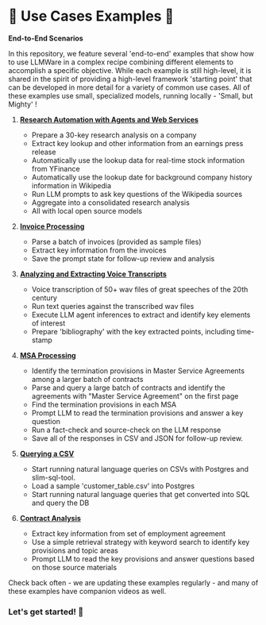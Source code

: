  🚀 Use Cases Examples  🚀  
===============

**End-to-End Scenarios**    

In this repository, we feature several 'end-to-end' examples that show how to use LLMWare in a complex recipe combining different elements to accomplish a specific objective.   While each example is still high-level, it is shared in the spirit of providing a high-level framework 'starting point' that can be developed in more detail for a variety of common use cases.  All of these examples use small, specialized models, running locally - 'Small, but Mighty' !  


1.  [**Research Automation with Agents and Web Services**](https://www.github.com/llmware-ai/llmware/tree/main/examples/Use_Cases/web_services_slim_fx.py)  

    - Prepare a 30-key research analysis on a company  
    - Extract key lookup and other information from an earnings press release  
    - Automatically use the lookup data for real-time stock information from YFinance 
    - Automatically use the lookup date for background company history information in Wikipedia  
    - Run LLM prompts to ask key questions of the Wikipedia sources 
    - Aggregate into a consolidated research analysis
    - All with local open source models  


2.  [**Invoice Processing**](https://www.github.com/llmware-ai/llmware/tree/main/examples/Use_Cases/invoice_processing.py)  

    - Parse a batch of invoices (provided as sample files)  
    - Extract key information from the invoices 
    - Save the prompt state for follow-up review and analysis 


3.  [**Analyzing and Extracting Voice Transcripts**](https://www.github.com/llmware-ai/llmware/tree/main/examples/Use_Cases/parsing_great_speeches.py)  

    - Voice transcription of 50+ wav files of great speeches of the 20th century  
    - Run text queries against the transcribed wav files 
    - Execute LLM agent inferences to extract and identify key elements of interest 
    - Prepare 'bibliography' with the key extracted points, including time-stamp 


4.  [**MSA Processing**](https://www.github.com/llmware-ai/llmware/tree/main/examples/Use_Cases/msa_processing.py)

    - Identify the termination provisions in Master Service Agreements among a larger batch of contracts  
    - Parse and query a large batch of contracts and identify the agreements with "Master Service Agreement" on the first page  
    - Find the termination provisions in each MSA  
    - Prompt LLM to read the termination provisions and answer a key question  
    - Run a fact-check and source-check on the LLM response
    - Save all of the responses in CSV and JSON for follow-up review.  


5.  [**Querying a CSV**](https://www.github.com/llmware-ai/llmware/tree/main/examples/Use_Cases/agent_with_custom_tables.py) 

    - Start running natural language queries on CSVs with Postgres and slim-sql-tool.  
    - Load a sample 'customer_table.csv' into Postgres
    - Start running natural language queries that get converted into SQL and query the DB
    

6.  [**Contract Analysis**](https://www.github.com/llmware-ai/llmware/tree/main/examples/Use_Cases/contract_analysis_on_laptop_with_bling_models.py)  

    - Extract key information from set of employment agreement  
    - Use a simple retrieval strategy with keyword search to identify key provisions and topic areas 
    - Prompt LLM to read the key provisions and answer questions based on those source materials


Check back often - we are updating these examples regularly - and many of these examples have companion videos as well.  


### **Let's get started!  🚀**


